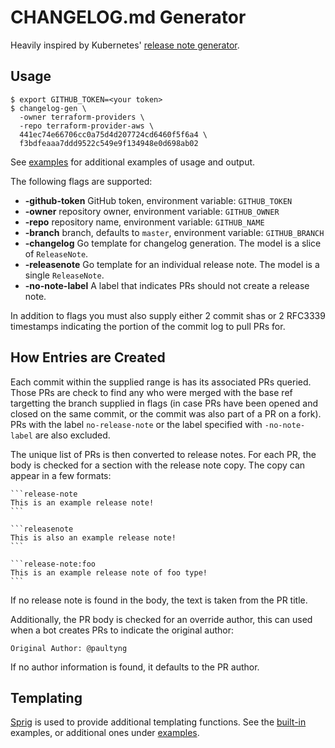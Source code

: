 # CHANGELOG.md Generator

Heavily inspired by Kubernetes' [release note generator](https://github.com/kubernetes/release/tree/master/cmd/release-notes).

## Usage

```shell
$ export GITHUB_TOKEN=<your token>
$ changelog-gen \
  -owner terraform-providers \
  -repo terraform-provider-aws \
  441ec74e66706cc0a75d4d207724cd6460f5f6a4 \
  f3bdfeaaa7ddd9522c549e9f134948e0d698ab02
```

See [examples](./examples) for additional examples of usage and output.

The following flags are supported:

* **-github-token** GitHub token, environment variable: `GITHUB_TOKEN`
* **-owner** repository owner, environment variable: `GITHUB_OWNER`
* **-repo** repository name, environment variable: `GITHUB_NAME`
* **-branch** branch, defaults to `master`, environment variable: `GITHUB_BRANCH`
* **-changelog** Go template for changelog generation. The model is a slice of `ReleaseNote`.
* **-releasenote** Go template for an individual release note. The model is a single `ReleaseNote`.
* **-no-note-label** A label that indicates PRs should not create a release note.

In addition to flags you must also supply either 2 commit shas or 2 RFC3339 timestamps indicating the portion of the commit log to pull PRs for.

## How Entries are Created

Each commit within the supplied range is has its associated PRs queried. Those PRs are check to find any who were merged with the base ref targetting the branch supplied in flags (in case PRs have been opened and closed on the same commit, or the commit was also part of a PR on a fork). PRs with the label `no-release-note` or the label specified with `-no-note-label` are also excluded.

The unique list of PRs is then converted to release notes. For each PR, the body is checked for a section with the release note copy. The copy can appear in a few formats:

    ```release-note
    This is an example release note!
    ```

    ```releasenote
    This is also an example release note!
    ```

    ```release-note:foo
    This is an example release note of foo type!
    ```

If no release note is found in the body, the text is taken from the PR title.

Additionally, the PR body is checked for an override author, this can used when a bot creates PRs to indicate the original author:

    Original Author: @paultyng

If no author information is found, it defaults to the PR author.

## Templating

[Sprig](http://masterminds.github.io/sprig/) is used to provide additional templating functions. See the [built-in](changelog/template.go) examples, or additional ones under [examples](./examples).
